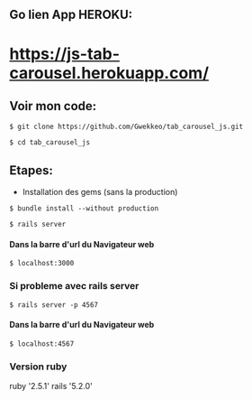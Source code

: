## Go lien App HEROKU:
# https://js-tab-carousel.herokuapp.com/

## Voir mon code:
```
$ git clone https://github.com/Gwekkeo/tab_carousel_js.git
```
```
$ cd tab_carousel_js
```

## Etapes:
* Installation des gems (sans la production)

```
$ bundle install --without production
```
```
$ rails server
```

#### Dans la barre d'url du Navigateur web
```
$ localhost:3000
```

### Si probleme avec rails server
```
$ rails server -p 4567
```
#### Dans la barre d'url du Navigateur web
```
$ localhost:4567
```

### Version ruby
ruby '2.5.1'
rails '5.2.0'

